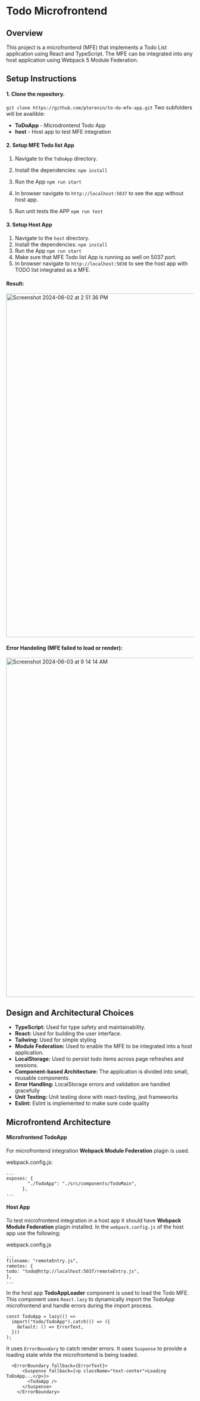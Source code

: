 # Todo Microfrontend

## Overview

This project is a microfrontend (MFE) that implements a Todo List application using React and TypeScript. The MFE can be integrated into any host application using Webpack 5 Module Federation.

## Setup Instructions

#### 1. Clone the repository.

`git clone https://github.com/pterenin/to-do-mfe-app.git`
Two subfolders will be availible:

- **ToDoApp** - Microdrontend Todo App
- **host** - Host app to test MFE integration

#### 2. Setup MFE Todo list App

1. Navigate to the `ToDoApp` directory.
2. Install the dependencies:
   `npm install`
3. Run the App
   `npm run start`
4. In browser navigate to `http://localhost:5037` to see the app without host app.

5. Run unit tests the APP
   `npm run test`

#### 3. Setup Host App

1. Navigate to the `host` directory.
2. Install the dependencies:
   `npm install`
3. Run the App
   `npm run start`
4. Make sure that MFE Todo list App is running as well on 5037 port.
5. In browser navigate to `http://localhost:5038` to see the host app with TODO list integrated as a MFE.

#### Result:

<img width="921" alt="Screenshot 2024-06-02 at 2 51 36 PM" src="https://github.com/pterenin/to-do-mfe-app/assets/17990616/c6e9c60d-80c4-4336-8b6a-4b892f55b4c6">

#### Error Handeling (MFE failed to load or render):

<img width="909" alt="Screenshot 2024-06-03 at 9 14 14 AM" src="https://github.com/pterenin/to-do-mfe-app/assets/17990616/eea7ccec-3715-4145-a60b-97bfe73444bf">

## Design and Architectural Choices

- **TypeScript:** Used for type safety and maintainability.
- **React:** Used for building the user interface.
- **Tailwing:** Used for simple styling
- **Module Federation:** Used to enable the MFE to be integrated into a host application.
- **LocalStorage:** Used to persist todo items across page refreshes and sessions.
- **Component-based Architecture:** The application is divided into small, reusable components.
- **Error Handling:** LocalStorage errors and validation are handled gracefully
- **Unit Testing:** Unit testing done with react-testing, jest frameworks
- **Eslint:** Eslint is implemented to make sure code quality

## Microfrontend Architecture

#### Microfrontend TodoApp

For microfrontend integration **Webpack Module Federation** plagin is used.

webpack.config.js:

```
...
exposes: {
        "./TodoApp": "./src/components/TodoMain",
      },
...
```

#### Host App

To test microfrontend integration in a host app it should have **Webpack Module Federation** plagin installed.
In the `webpack.config.js` of the host app use the following:

webpack.config.js

```
...
filename: "remoteEntry.js",
remotes: {
todo: "todo@http://localhost:5037/remoteEntry.js",
},
...
```

In the host app **TodoAppLoader** component is used to load the Todo MFE.
This component uses `React.lazy` to dynamically import the TodoApp microfrontend and handle errors during the import process.

```
const TodoApp = lazy(() =>
  import("todo/TodoApp").catch(() => ({
    default: () => ErrorText,
  }))
);
```

It uses `ErrorBoundary` to catch render errors.
It uses `Suspense` to provide a loading state while the microfrontend is being loaded.

```
  <ErrorBoundary fallback={ErrorText}>
      <Suspense fallback={<p className="text-center">Loading ToDoApp...</p>}>
        <TodoApp />
      </Suspense>
    </ErrorBoundary>
```
